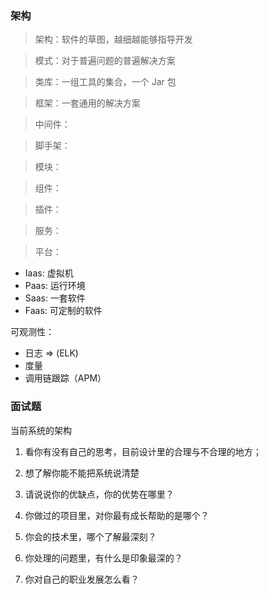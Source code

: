 ### 架构

> 架构：软件的草图，越细越能够指导开发

> 模式：对于普遍问题的普遍解决方案

> 类库：一组工具的集合，一个 Jar 包

> 框架：一套通用的解决方案

> 中间件：

> 脚手架：

> 模块：

> 组件：

> 插件：

> 服务：

> 平台：


- Iaas: 虚拟机
- Paas: 运行环境
- Saas: 一套软件
- Faas: 可定制的软件


可观测性：

- 日志 => (ELK)
- 度量
- 调用链跟踪（APM）


### 面试题

当前系统的架构

1. 看你有没有自己的思考，目前设计里的合理与不合理的地方；
2. 想了解你能不能把系统说清楚

1. 请说说你的优缺点，你的优势在哪里？
2. 你做过的项目里，对你最有成长帮助的是哪个？
3. 你会的技术里，哪个了解最深刻？
4. 你处理的问题里，有什么是印象最深的？
5. 你对自己的职业发展怎么看？
